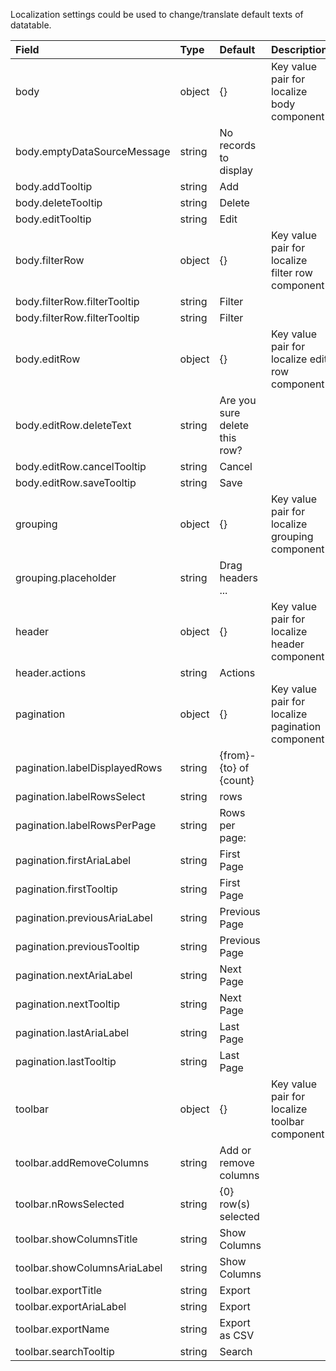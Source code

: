 Localization settings could be used to change/translate default texts of datatable.

| Field                         | Type   | Default                   | Description                                      |
|:------------------------------|:-------|:--------------------------|:-------------------------------------------------|
| body                          | object | {}                        | Key value pair for localize body component       |
| body.emptyDataSourceMessage   | string | No records to display     |                                                  |
| body.addTooltip               | string | Add                       |                                                  |
| body.deleteTooltip            | string | Delete                    |                                                  |
| body.editTooltip              | string | Edit                      |                                                  |
| body.filterRow                | object | {}                        | Key value pair for localize filter row component |
| body.filterRow.filterTooltip  | string | Filter                    |                                                  |
| body.filterRow.filterTooltip  | string | Filter                    |                                                  |
| body.editRow                  | object | {}                        | Key value pair for localize edit row component   |
| body.editRow.deleteText       | string | Are you sure delete this row?|                                               |
| body.editRow.cancelTooltip    | string | Cancel                    |                                                  |
| body.editRow.saveTooltip      | string | Save                      |                                                  |
| grouping                      | object | {}                        | Key value pair for localize grouping component   |
| grouping.placeholder          | string | Drag headers ...          |                                                  |
| header                        | object | {}                        | Key value pair for localize header component     |
| header.actions                | string | Actions                   |                                                  |
| pagination                    | object | {}                        | Key value pair for localize pagination component |
| pagination.labelDisplayedRows | string | {from}-{to} of {count}    |                                                  |
| pagination.labelRowsSelect    | string | rows                      |                                                  |
| pagination.labelRowsPerPage   | string | Rows per page:            |                                                  |
| pagination.firstAriaLabel     | string | First Page                |                                                  |
| pagination.firstTooltip       | string | First Page                |                                                  |
| pagination.previousAriaLabel  | string | Previous Page             |                                                  |
| pagination.previousTooltip    | string | Previous Page             |                                                  |
| pagination.nextAriaLabel      | string | Next Page                 |                                                  |
| pagination.nextTooltip        | string | Next Page                 |                                                  |
| pagination.lastAriaLabel      | string | Last Page                 |                                                  |
| pagination.lastTooltip        | string | Last Page                 |                                                  |
| toolbar                       | object | {}                        | Key value pair for localize toolbar component    |
| toolbar.addRemoveColumns      | string | Add or remove columns     |                                                  |
| toolbar.nRowsSelected         | string | {0} row(s) selected       |                                                  |
| toolbar.showColumnsTitle      | string | Show Columns              |                                                  |
| toolbar.showColumnsAriaLabel  | string | Show Columns              |                                                  |
| toolbar.exportTitle           | string | Export                    |                                                  |
| toolbar.exportAriaLabel       | string | Export                    |                                                  |
| toolbar.exportName            | string | Export as CSV             |                                                  |
| toolbar.searchTooltip         | string | Search                    |                                                  |